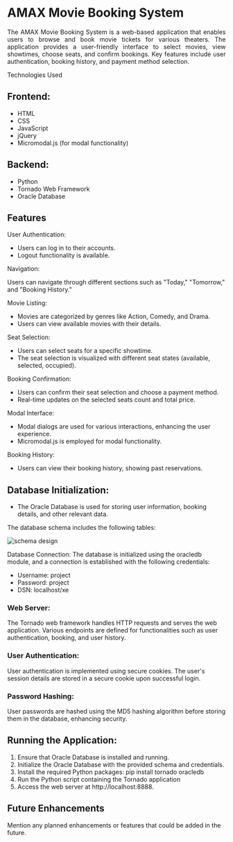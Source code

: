 # AMAX Movie Booking System

 <div align="justify"> The AMAX Movie Booking System is a web-based application that enables users to browse and book movie tickets for various theaters. The application provides a user-friendly interface to select movies, view showtimes, choose seats, and confirm bookings. Key features include user authentication, booking history, and payment method selection.
</div>


Technologies Used

## Frontend:
+ HTML
+ CSS
+ JavaScript
+ jQuery
+ Micromodal.js (for modal functionality)
  
## Backend:

+ Python
+ Tornado Web Framework
+ Oracle Database

## Features

User Authentication:

+ Users can log in to their accounts.
+ Logout functionality is available.
  
Navigation:

Users can navigate through different sections such as "Today," "Tomorrow," and "Booking History."

Movie Listing:

+ Movies are categorized by genres like Action, Comedy, and Drama.
+ Users can view available movies with their details.

Seat Selection:

+ Users can select seats for a specific showtime.
+ The seat selection is visualized with different seat states (available, selected, occupied).

Booking Confirmation:

+ Users can confirm their seat selection and choose a payment method.
+ Real-time updates on the selected seats count and total price.

Modal Interface:

+ Modal dialogs are used for various interactions, enhancing the user experience.
+ Micromodal.js is employed for modal functionality.

Booking History:

+ Users can view their booking history, showing past reservations.

## Database Initialization:
+ The Oracle Database is used for storing user information, booking details, and other relevant data. 

The database schema includes the following tables:

![schema design](https://github.com/shivatejapecheti/AMAX-Movie-Booking-System/assets/126412107/9dba258f-7b3c-40b0-90d6-4e8d79fbf488)

Database Connection:
The database is initialized using the oracledb module, and a connection is established with the following credentials:

+ Username: project
+ Password: project
+ DSN: localhost/xe

### Web Server:
The Tornado web framework handles HTTP requests and serves the web application. Various endpoints are defined for functionalities such as user authentication, booking, and user history.

### User Authentication:
User authentication is implemented using secure cookies. The user's session details are stored in a secure cookie upon successful login.

### Password Hashing:
User passwords are hashed using the MD5 hashing algorithm before storing them in the database, enhancing security.

## Running the Application:

1. Ensure that Oracle Database is installed and running.
2. Initialize the Oracle Database with the provided schema and credentials.
3. Install the required Python packages: pip install tornado oracledb
4. Run the Python script containing the Tornado application
5. Access the web server at http://localhost:8888.

## Future Enhancements
Mention any planned enhancements or features that could be added in the future.

